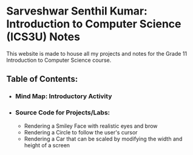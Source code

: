 <h1>Sarveshwar Senthil Kumar: Introduction to Computer Science (ICS3U) Notes</h1>
<text>This website is made to house all my projects and notes for the Grade 11 Introduction to Computer Science course.</text>

<h2>Table of Contents:</h2>
<ul>
  <li><h3>Mind Map: Introductory Activity</h3></li>
  <li><h3>Source Code for Projects/Labs:</h3>
    <ul>
      <li>Rendering a Smiley Face with realistic eyes and brow</li>
      <li>Rendering a Circle to follow the user's cursor</li>
      <li>Rendering a Car that can be scaled by modifying the width and height of a screen</li>
    </ul>
  </li>
</ul>
